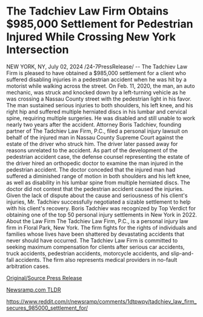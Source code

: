 # The Tadchiev Law Firm Obtains $985,000 Settlement for Pedestrian Injured While Crossing New York Intersection

NEW YORK, NY, July 02, 2024 /24-7PressRelease/ -- The Tadchiev Law Firm is pleased to have obtained a $985,000 settlement for a client who suffered disabling injuries in a pedestrian accident when he was hit by a motorist while walking across the street.   On Feb. 11, 2020, the man, an auto mechanic, was struck and knocked down by a left-turning vehicle as he was crossing a Nassau County street with the pedestrian light in his favor.   The man sustained serious injuries to both shoulders, his left knee, and his right hip and suffered multiple herniated discs in his lumbar and cervical spine, requiring multiple surgeries. He was disabled and still unable to work nearly two years after the accident.  Attorney Boris Tadchiev, founding partner of The Tadchiev Law Firm, P.C., filed a personal injury lawsuit on behalf of the injured man in Nassau County Supreme Court against the estate of the driver who struck him. The driver later passed away for reasons unrelated to the accident.  As part of the development of the pedestrian accident case, the defense counsel representing the estate of the driver hired an orthopedic doctor to examine the man injured in the pedestrian accident. The doctor conceded that the injured man had suffered a diminished range of motion in both shoulders and his left knee, as well as disability in his lumbar spine from multiple herniated discs. The doctor did not contest that the pedestrian accident caused the injuries.  Given the lack of dispute about the cause and seriousness of his client's injuries, Mr. Tadchiev successfully negotiated a sizable settlement to help with his client's recovery. Boris Tadchiev was recognized by Top Verdict for obtaining one of the top 50 personal injury settlements in New York in 2022.  About the Law Firm  The Tadchiev Law Firm, P.C., is a personal injury law firm in Floral Park, New York. The firm fights for the rights of individuals and families whose lives have been shattered by devastating accidents that never should have occurred. The Tadchiev Law Firm is committed to seeking maximum compensation for clients after serious car accidents, truck accidents, pedestrian accidents, motorcycle accidents, and slip-and-fall accidents. The firm also represents medical providers in no-fault arbitration cases. 

[Original/Source Press Release](https://www.24-7pressrelease.com/press-release/512197/the-tadchiev-law-firm-obtains-985000-settlement-for-pedestrian-injured-while-crossing-new-york-intersection)
                    

[Newsramp.com TLDR](None) 

https://www.reddit.com/r/newsramp/comments/1dtpwpy/tadchiev_law_firm_secures_985000_settlement_for/